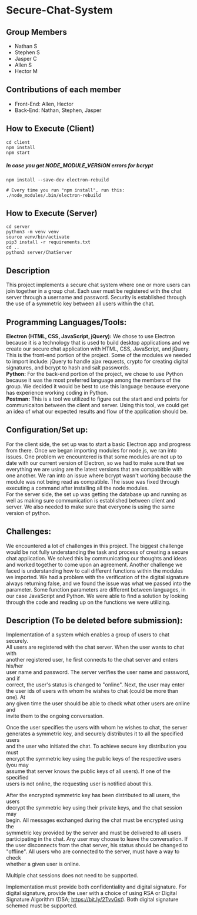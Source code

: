 # Secure-Chat-System

## Group Members
  * Nathan S
  * Stephen S
  * Jasper C
  * Allen S
  * Hector M

## Contributions of each member
  * Front-End: Allen, Hector
  * Back-End: Nathan, Stephen, Jasper

## How to Execute (Client)
```
cd client
npm install  
npm start  
```

##### In case you get NODE_MODULE_VERSION errors for bcrypt

```
npm install --save-dev electron-rebuild

# Every time you run "npm install", run this:
./node_modules/.bin/electron-rebuild
```

## How to Execute (Server)
```
cd server
python3 -m venv venv
source venv/bin/activate
pip3 install -r requirements.txt
cd ..
python3 server/ChatServer
```

## Description
This project implements a secure chat system where one or more users can join together in a group chat. Each user must be registered with the chat server through a username and password. Security is established through the use of a symmetric key between all users within the chat.

## Programming Languages/Tools:
**Electron (HTML, CSS, JavaScript, jQuery):** We chose to use Electron because it is a technology that is used to build desktop applications and we create our secure chat application with HTML, CSS, JavaScript, and jQuery. This is the front-end portion of the project. Some of the modules we needed to import include: jQuery to handle ajax requests, crypto for creating digital signatures, and bcrypt to hash and salt passwords.<br>
**Python:** For the back-end portion of the project, we chose to use Python because it was the most preferred language among the members of the group. We decided it would be best to use this language because everyone has experience working coding in Python.<br>
**Postman:** This is a tool we utilized to figure out the start and end points for communicaiton between the client and server. Using this tool, we could get an idea of what our expected results and flow of the application should be.<br>

## Configuration/Set up:
For the client side, the set up was to start a basic Electron app and progress from there. Once we began importing modules for node.js, we ran into issues. One problem we encountered is that some modules are not up to date with our current version of Electron, so we had to make sure that we everything we are using are the latest versions that are compabitble with one another. We ran into an issue where bcrypt wasn't working because the module was not being read as compatible. The issue was fixed through executing a command after installing all the node modules.<br>
For the server side, the set up was getting the database up and running as well as making sure communication is established between client and server. We also needed to make sure that everyone is using the same version of python.

## Challenges:
We encountered a lot of challenges in this project. The biggest challenge would be not fully understanding the task and process of creating a secure chat application. We solved this by communicating our thoughts and ideas and worked together to come upon an agreement. Another challenge we faced is understanding how to call different functions within the modules we imported. We had a problem with the verification of the digital signature always returning false, and we found the issue was what we passed into the parameter. Some function parameters are different between languages, in our case JavaScript and Python. We were able to find a solution by looking through the code and reading up on the functions we were utilizing.

## Description (To be deleted before submission):
Implementation of a system which enables a group of users to chat securely.  
All users are registered with the chat server. When the user wants to chat with  
another registered user, he first connects to the chat server and enters his/her  
user name and password. The server verifies the user name and password, and if  
correct, the user's status is changed to "online". Next, the user may enter  
the user ids of users with whom he wishes to chat (could be more than one). At  
any given time the user should be able to check what other users are online and  
invite them to the ongoing conversation.  

Once the user specifies the users with whom he wishes to chat, the server  
generates a symmetric key, and securely distributes it to all the specified users  
and the user who initiated the chat. To achieve secure key distribution you must  
encrypt the symmetric key using the public keys of the respective users (you may  
assume that server knows the public keys of all users). If one of the specified  
users is not online, the requesting user is notified about this.  

After the encrypted symmetric key has been distributed to all users, the users  
decrypt the symmetric key using their private keys, and the chat session may  
begin. All messages exchanged during the chat must be encrypted using the  
symmetric key provided by the server and must be delivered to all users  
participating in the chat. Any user may choose to leave the conversation. If  
the user disconnects from the chat server, his status should be changed to  
"offline". All users who are connected to the server, must have a way to check  
whether a given user is online.  

Multiple chat sessions does not need to be supported.  

Implementation must provide both confidentiality and digital signature. For  
digital signature, provide the user with a choice of using RSA or Digital  
Signature Algorithm (DSA; https://bit.ly/2TvvGst). Both digital signature  
schemed must be supported.  

